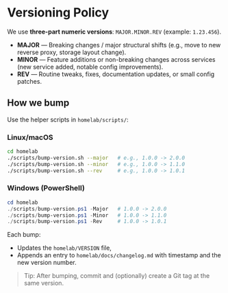 # Versioning Policy

We use **three-part numeric versions**: `MAJOR.MINOR.REV` (example: `1.23.456`).

- **MAJOR** — Breaking changes / major structural shifts (e.g., move to new reverse proxy, storage layout change).
- **MINOR** — Feature additions or non-breaking changes across services (new service added, notable config improvements).
- **REV** — Routine tweaks, fixes, documentation updates, or small config patches.

## How we bump
Use the helper scripts in `homelab/scripts/`:

### Linux/macOS
```bash
cd homelab
./scripts/bump-version.sh --major   # e.g., 1.0.0 -> 2.0.0
./scripts/bump-version.sh --minor   # e.g., 1.0.0 -> 1.1.0
./scripts/bump-version.sh --rev     # e.g., 1.0.0 -> 1.0.1
```

### Windows (PowerShell)
```powershell
cd homelab
./scripts/bump-version.ps1 -Major   # 1.0.0 -> 2.0.0
./scripts/bump-version.ps1 -Minor   # 1.0.0 -> 1.1.0
./scripts/bump-version.ps1 -Rev     # 1.0.0 -> 1.0.1
```

Each bump:
- Updates the `homelab/VERSION` file,
- Appends an entry to `homelab/docs/changelog.md` with timestamp and the new version number.

> Tip: After bumping, commit and (optionally) create a Git tag at the same version.

